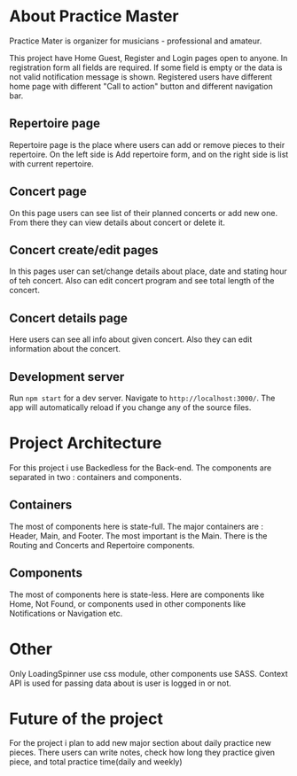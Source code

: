 # About Practice Master

Practice Mater is organizer for musicians - professional and amateur. 


This project have Home Guest, Register and Login  pages open to anyone.
In registration form all fields are required. If some field is empty or the data is not valid notification message is shown.
Registered users have different home page with different "Call to action" button and different navigation bar. 

## Repertoire page

Repertoire page is the place where users can add or remove pieces to their repertoire. On the left side is Add repertoire form, and on the right side is list with current repertoire.

## Concert page

On this page users can see list of their planned concerts or add new one. From there they can view details about concert or delete it.

## Concert create/edit pages

In this pages user can set/change details about place, date and stating hour of teh concert. Also can edit concert program and see total length of the concert.


## Concert details page

Here users can see all info about given concert. Also they can edit information about the concert.

## Development server

Run `npm start` for a dev server. Navigate to `http://localhost:3000/`. The app will automatically reload if you change any of the source files.

# Project Architecture

For this project i use Backedless for the Back-end.
The components are separated in two : containers and components.

## Containers
The most of components here is state-full.
The major containers are : Header, Main, and Footer.
The most important is the Main. There is the Routing and Concerts and Repertoire components.

## Components
The most of components here is state-less.
Here are components like Home, Not Found, or components used in other components like Notifications or Navigation etc.

# Other

Only LoadingSpinner use css module, other components use SASS.
Context API is used for passing data about is user is logged in or not.

# Future of the project

For the project i plan to add new major section about daily practice new pieces. There users can write notes, check how long they practice given piece, and total practice time(daily and weekly)





